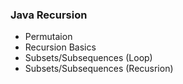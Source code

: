 ### Java Recursion

* Permutaion
* Recursion Basics
* Subsets/Subsequences (Loop)
* Subsets/Subsequences (Recusrion) 
